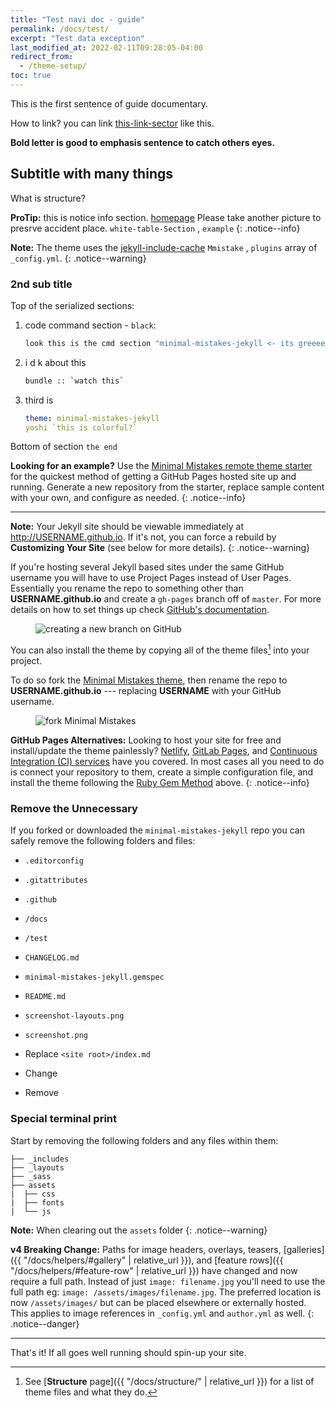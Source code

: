 ```yaml
---
title: "Test navi doc - guide"
permalink: /docs/test/
excerpt: "Test data exception"
last_modified_at: 2022-02-11T09:28:05-04:00
redirect_from:
  - /theme-setup/
toc: true
---
```


This is the first sentence of guide documentary.

How to link? you can link [this-link-sector](https://jhg1126q.github.io/) like this.

**Bold letter is good to emphasis sentence to catch others eyes.**

## Subtitle with many things

What is structure? 

[^structure]: See [**Structure** page]({{ "/docs/structure/" | relative_url }}) for a list of theme files and what they do.

**ProTip:** this is notice info section. [homepage](https://jhg1126q.github.io) Please take another picture to presrve accident place. `white-table-Section` , `example`
{: .notice--info}

**Note:** The theme uses the [jekyll-include-cache](https://github.com/benbalter/jekyll-include-cache) `Mmistake` , `plugins` array of `_config.yml`.
{: .notice--warning}

### 2nd sub title

Top of the serialized sections:

1. code command section - `black`:

   ```ruby
   look this is the cmd section "minimal-mistakes-jekyll <- its greeeen!"
   ```

2. i d k about this

   ```bash
   bundle :: `watch this`
   ```

3. third is  

   ```yaml
   theme: minimal-mistakes-jekyll
   yoshi `this is colorful?`
   ```

Bottom of section `the end`


**Looking for an example?** Use the [Minimal Mistakes remote theme starter](https://github.com/mmistakes/mm-github-pages-starter/generate) for the quickest method of getting a GitHub Pages hosted site up and running. Generate a new repository from the starter, replace sample content with your own, and configure as needed.
{: .notice--info}

---

**Note:** Your Jekyll site should be viewable immediately at <http://USERNAME.github.io>. If it's not, you can force a rebuild by **Customizing Your Site** (see below for more details).
{: .notice--warning}

If you're hosting several Jekyll based sites under the same GitHub username you will have to use Project Pages instead of User Pages. Essentially you rename the repo to something other than **USERNAME.github.io** and create a `gh-pages` branch off of `master`. For more details on how to set things up check [GitHub's documentation](https://help.github.com/articles/user-organization-and-project-pages/).

<figure>
  <img src="{{ '/assets/images/mm-gh-pages.gif' | relative_url }}" alt="creating a new branch on GitHub">
</figure>

You can also install the theme by copying all of the theme files[^structure] into your project.

To do so fork the [Minimal Mistakes theme](https://github.com/mmistakes/minimal-mistakes/fork), then rename the repo to **USERNAME.github.io** --- replacing **USERNAME** with your GitHub username.

<figure>
  <img src="{{ '/assets/images/mm-theme-fork-repo.png' | relative_url }}" alt="fork Minimal Mistakes">
</figure>

**GitHub Pages Alternatives:** Looking to host your site for free and install/update the theme painlessly? [Netlify][netlify-jekyll], [GitLab Pages][gitlab-jekyll], and [Continuous Integration (CI) services][ci-jekyll] have you covered. In most cases all you need to do is connect your repository to them, create a simple configuration file, and install the theme following the [Ruby Gem Method](#ruby-gem-method) above.
{: .notice--info}

[netlify-jekyll]: https://www.netlify.com/blog/2015/10/28/a-step-by-step-guide-jekyll-3.0-on-netlify/
[gitlab-jekyll]: https://about.gitlab.com/2016/04/07/gitlab-pages-setup/
[ci-jekyll]: https://jekyllrb.com/docs/deployment/automated/#continuous-integration-service

### Remove the Unnecessary

If you forked or downloaded the `minimal-mistakes-jekyll` repo you can safely remove the following folders and files:

- `.editorconfig`
- `.gitattributes`
- `.github`
- `/docs`
- `/test`
- `CHANGELOG.md`
- `minimal-mistakes-jekyll.gemspec`
- `README.md`
- `screenshot-layouts.png`
- `screenshot.png`

- Replace `<site root>/index.md` 
- Change
- Remove 

### Special terminal print

Start by removing the following folders and any files within them: 

```terminal
├── _includes
├── _layouts
├── _sass
├── assets
|  ├── css
|  ├── fonts
|  └── js
```


**Note:** When clearing out the `assets` folder
{: .notice--warning}


[^update-jekyll]: You could also run `bundle update jekyll` to update Jekyll.


**v4 Breaking Change:** Paths for image headers, overlays, teasers, [galleries]({{ "/docs/helpers/#gallery" | relative_url }}), and [feature rows]({{ "/docs/helpers/#feature-row" | relative_url }}) have changed and now require a full path. Instead of just `image: filename.jpg` you'll need to use the full path eg: `image: /assets/images/filename.jpg`. The preferred location is now `/assets/images/` but can be placed elsewhere or externally hosted. This applies to image references in `_config.yml` and `author.yml` as well.
{: .notice--danger}

---

That's it! If all goes well running should spin-up your site.
